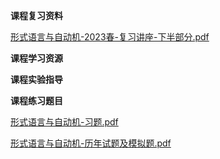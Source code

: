 <!-- tabs:start -->
**课程复习资料**

[形式语言与自动机-2023春-复习讲座-下半部分.pdf](https://gh.hitcs.cc/https://raw.githubusercontent.com/HIT-OpenCS/CS_Courses/main/公共课程/形式语言与自动机/课程复习资料/形式语言与自动机-2023春-复习讲座-下半部分.pdf)

**课程学习资源**

**课程实验指导**

**课程练习题目**

[形式语言与自动机-习题.pdf](https://gh.hitcs.cc/https://raw.githubusercontent.com/HIT-OpenCS/CS_Courses/main/公共课程/形式语言与自动机/课程练习题目/形式语言与自动机-习题.pdf)

[形式语言与自动机-历年试题及模拟题.pdf](https://gh.hitcs.cc/https://raw.githubusercontent.com/HIT-OpenCS/CS_Courses/main/公共课程/形式语言与自动机/课程练习题目/形式语言与自动机-历年试题及模拟题.pdf)

<!-- tabs:end -->